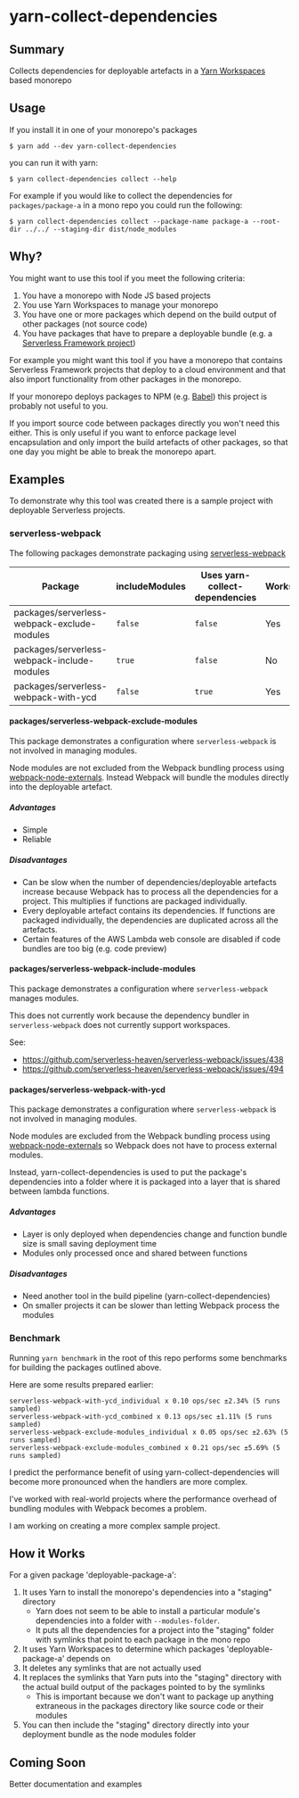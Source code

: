 # yarn-collect-dependencies

## Summary

Collects dependencies for deployable artefacts in a [Yarn Workspaces](https://classic.yarnpkg.com/blog/2017/08/02/introducing-workspaces/) based monorepo

## Usage

If you install it in one of your monorepo's packages

```
$ yarn add --dev yarn-collect-dependencies
```

you can run it with yarn:

```
$ yarn collect-dependencies collect --help
```

For example if you would like to collect the dependencies for `packages/package-a` in a mono repo you could run the following:

```
$ yarn collect-dependencies collect --package-name package-a --root-dir ../../ --staging-dir dist/node_modules
```

## Why?

You might want to use this tool if you meet the following criteria:

1. You have a monorepo with Node JS based projects
2. You use Yarn Workspaces to manage your monorepo
3. You have one or more packages which depend on the build output of other packages (not source code)
4. You have packages that have to prepare a deployable bundle (e.g. a [Serverless Framework project](https://www.serverless.com/framework/docs/providers/aws/guide/quick-start/))

For example you might want this tool if you
have a monorepo that contains Serverless Framework
projects that deploy to a cloud environment
and that also import functionality from other packages in the monorepo.

If your monorepo deploys packages to NPM (e.g. [Babel](https://github.com/babel/babel/blob/master/doc/design/monorepo.md)) this project is probably not useful to you.

If you import source code between packages directly you won't need this either.
This is only useful if you want to enforce package level encapsulation
and only import the build artefacts of other packages,
so that one day you might be able to break the monorepo apart.

## Examples

To demonstrate why this tool was created there is a sample project
with deployable Serverless projects.

### serverless-webpack

The following packages demonstrate packaging using [serverless-webpack](https://github.com/serverless-heaven/serverless-webpack)

| Package                                     | includeModules | Uses yarn-collect-dependencies | Works? |
| ------------------------------------------- | -------------- | ------------------------------ | ------ |
| packages/serverless-webpack-exclude-modules | `false`        | `false`                        | Yes    |
| packages/serverless-webpack-include-modules | `true`         | `false`                        | No     |
| packages/serverless-webpack-with-ycd        | `false`        | `true`                         | Yes    |

#### packages/serverless-webpack-exclude-modules

This package demonstrates a configuration where `serverless-webpack`
is not involved in managing modules.

Node modules are not excluded from the Webpack bundling process
using [webpack-node-externals](https://www.npmjs.com/package/webpack-node-externals).
Instead Webpack will bundle the
modules directly into the deployable artefact.

##### Advantages

- Simple
- Reliable

##### Disadvantages

- Can be slow when the number of dependencies/deployable artefacts increase because Webpack has to process all the dependencies for a project. This multiplies if functions are packaged individually.
- Every deployable artefact contains its dependencies. If functions are packaged individually, the dependencies are duplicated across all the artefacts.
- Certain features of the AWS Lambda web console are disabled if code bundles are too big (e.g. code preview)

#### packages/serverless-webpack-include-modules

This package demonstrates a configuration where `serverless-webpack`
manages modules.

This does not currently work because the dependency bundler
in `serverless-webpack` does not currently support workspaces.

See:

- https://github.com/serverless-heaven/serverless-webpack/issues/438
- https://github.com/serverless-heaven/serverless-webpack/issues/494

#### packages/serverless-webpack-with-ycd

This package demonstrates a configuration where `serverless-webpack`
is not involved in managing modules.

Node modules are excluded from the Webpack bundling process
using [webpack-node-externals](https://www.npmjs.com/package/webpack-node-externals)
so Webpack does not have to process external modules.

Instead, yarn-collect-dependencies is used to put the package's
dependencies into a folder where it is packaged into a layer
that is shared between lambda functions.

##### Advantages

- Layer is only deployed when dependencies change and function bundle size is small saving deployment time
- Modules only processed once and shared between functions

##### Disadvantages

- Need another tool in the build pipeline (yarn-collect-dependencies)
- On smaller projects it can be slower than letting Webpack process the modules

### Benchmark

Running `yarn benchmark` in the root of this repo performs
some benchmarks for building the packages outlined above.

Here are some results prepared earlier:

```
serverless-webpack-with-ycd_individual x 0.10 ops/sec ±2.34% (5 runs sampled)
serverless-webpack-with-ycd_combined x 0.13 ops/sec ±1.11% (5 runs sampled)
serverless-webpack-exclude-modules_individual x 0.05 ops/sec ±2.63% (5 runs sampled)
serverless-webpack-exclude-modules_combined x 0.21 ops/sec ±5.69% (5 runs sampled)
```

I predict the performance benefit of using yarn-collect-dependencies
will become more pronounced when the handlers
are more complex.

I've worked with real-world projects where
the performance overhead of bundling modules
with Webpack becomes a problem.

I am working on creating a more complex sample project.

## How it Works

For a given package 'deployable-package-a':

1. It uses Yarn to install the monorepo's dependencies into a "staging" directory
   - Yarn does not seem to be able to install a particular module's dependencies into a folder with `--modules-folder`.
   - It puts all the dependencies for a project into the "staging" folder with symlinks that point to each package in the mono repo
2. It uses Yarn Workspaces to determine which packages 'deployable-package-a' depends on
3. It deletes any symlinks that are not actually used
4. It replaces the symlinks that Yarn puts into the "staging" directory with the actual build output of the packages pointed to by the symlinks
   - This is important because we don't want to package up anything extraneous in the packages directory like source code or their modules
5. You can then include the "staging" directory directly into your deployment bundle as the node modules folder

## Coming Soon

Better documentation and examples
